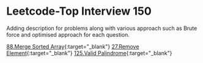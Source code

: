 # Leetcode-Top Interview 150
Adding description for problems along with various approach such as Brute force and optimised approach for each question.

[88.Merge Sorted Array](https://leetcode.com/problems/merge-sorted-array/description/?envType=study-plan-v2&envId=top-interview-150){:target="_blank"}
[27.Remove Element](https://leetcode.com/problems/remove-element/description/?envType=study-plan-v2&envId=top-interview-150){:target="_blank"}
[125.Valid Palindrome](https://leetcode.com/problems/valid-palindrome/description/?envType=study-plan-v2&envId=top-interview-150){:target="_blank"}
